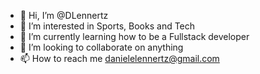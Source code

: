 - 👋 Hi, I’m @DLennertz
- 👀 I’m interested in Sports, Books and Tech
- 🌱 I’m currently learning how to be a Fullstack developer
- 💞️ I’m looking to collaborate on anything 
- 📫 How to reach me danielelennertz@gmail.com

<!---
DLennertz/DLennertz is a ✨ special ✨ repository because its `README.md` (this file) appears on your GitHub profile.
You can click the Preview link to take a look at your changes.
--->
